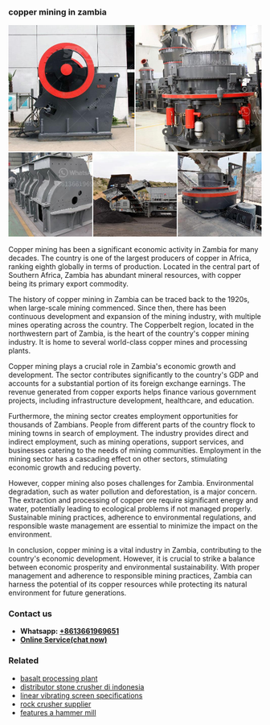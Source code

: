 <h3>copper mining in zambia</h3><img src='1704951602.jpg' alt=''><p>Copper mining has been a significant economic activity in Zambia for many decades. The country is one of the largest producers of copper in Africa, ranking eighth globally in terms of production. Located in the central part of Southern Africa, Zambia has abundant mineral resources, with copper being its primary export commodity.</p><p>The history of copper mining in Zambia can be traced back to the 1920s, when large-scale mining commenced. Since then, there has been continuous development and expansion of the mining industry, with multiple mines operating across the country. The Copperbelt region, located in the northwestern part of Zambia, is the heart of the country's copper mining industry. It is home to several world-class copper mines and processing plants.</p><p>Copper mining plays a crucial role in Zambia's economic growth and development. The sector contributes significantly to the country's GDP and accounts for a substantial portion of its foreign exchange earnings. The revenue generated from copper exports helps finance various government projects, including infrastructure development, healthcare, and education.</p><p>Furthermore, the mining sector creates employment opportunities for thousands of Zambians. People from different parts of the country flock to mining towns in search of employment. The industry provides direct and indirect employment, such as mining operations, support services, and businesses catering to the needs of mining communities. Employment in the mining sector has a cascading effect on other sectors, stimulating economic growth and reducing poverty.</p><p>However, copper mining also poses challenges for Zambia. Environmental degradation, such as water pollution and deforestation, is a major concern. The extraction and processing of copper ore require significant energy and water, potentially leading to ecological problems if not managed properly. Sustainable mining practices, adherence to environmental regulations, and responsible waste management are essential to minimize the impact on the environment.</p><p>In conclusion, copper mining is a vital industry in Zambia, contributing to the country's economic development. However, it is crucial to strike a balance between economic prosperity and environmental sustainability. With proper management and adherence to responsible mining practices, Zambia can harness the potential of its copper resources while protecting its natural environment for future generations.</p><h3>Contact us</h3><ul><li><strong>Whatsapp:&nbsp;<a href="https://wa.me/8613661969651">+8613661969651</a></strong></li><li><a href="https://swt.shibang-china.com/?git&amp;zhl&amp;copper mining in zambia"><strong>Online Service(chat now)</strong></a></li></ul><h3>Related</h3><ul><li><a href='basalt processing plant.md'>basalt processing plant</a></li><li><a href='distributor stone crusher di indonesia.md'>distributor stone crusher di indonesia</a></li><li><a href='linear vibrating screen specifications.md'>linear vibrating screen specifications</a></li><li><a href='rock crusher supplier.md'>rock crusher supplier</a></li><li><a href='features a hammer mill.md'>features a hammer mill</a></li></ul>